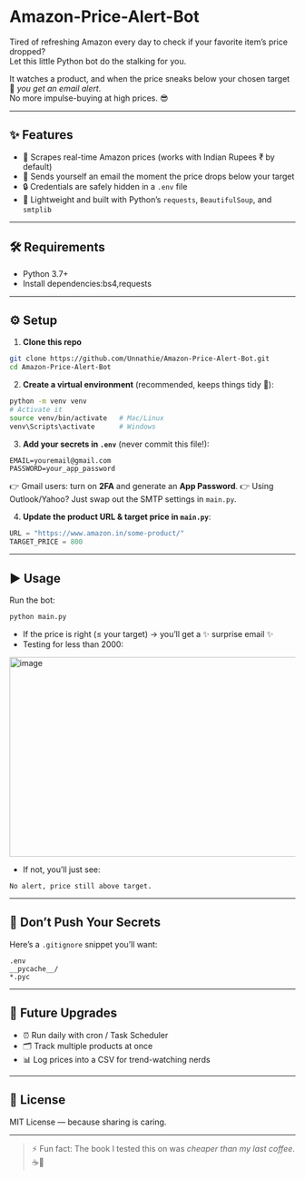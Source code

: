 # Amazon-Price-Alert-Bot
Tired of refreshing Amazon every day to check if your favorite item’s price dropped?  
Let this little Python bot do the stalking for you.  

It watches a product, and when the price sneaks below your chosen target 💌 *you get an email alert*.  
No more impulse-buying at high prices. 😎  

---

## ✨ Features
- 🔎 Scrapes real-time Amazon prices (works with Indian Rupees ₹ by default)  
- 📧 Sends yourself an email the moment the price drops below your target  
- 🔒 Credentials are safely hidden in a `.env` file  
- 🐍 Lightweight and built with Python’s `requests`, `BeautifulSoup`, and `smtplib`  

---

## 🛠️ Requirements
- Python 3.7+  
- Install dependencies:bs4,requests
---

## ⚙️ Setup

1. **Clone this repo**

```bash
git clone https://github.com/Unnathie/Amazon-Price-Alert-Bot.git
cd Amazon-Price-Alert-Bot
```

2. **Create a virtual environment** (recommended, keeps things tidy 🧹):

```bash
python -m venv venv
# Activate it
source venv/bin/activate   # Mac/Linux
venv\Scripts\activate      # Windows
```

3. **Add your secrets in `.env`** (never commit this file!):

```env
EMAIL=youremail@gmail.com
PASSWORD=your_app_password
```

👉 Gmail users: turn on **2FA** and generate an **App Password**.
👉 Using Outlook/Yahoo? Just swap out the SMTP settings in `main.py`.

4. **Update the product URL & target price in `main.py`**:

```python
URL = "https://www.amazon.in/some-product/"
TARGET_PRICE = 800
```

---

## ▶️ Usage

Run the bot:

```bash
python main.py
```

* If the price is right (≤ your target) → you’ll get a ✨ surprise email ✨
* Testing for less than 2000:
<img width="1422" height="352" alt="image" src="https://github.com/user-attachments/assets/6a26e9fa-702d-424c-8ae7-47a8aa2d991f" />

* If not, you’ll just see:

```
No alert, price still above target.
```

---

## 📂 Don’t Push Your Secrets

Here’s a `.gitignore` snippet you’ll want:

```
.env
__pycache__/
*.pyc
```

---

## 🚀 Future Upgrades

* ⏰ Run daily with cron / Task Scheduler
* 🗂 Track multiple products at once
* 📊 Log prices into a CSV for trend-watching nerds

---

## 📜 License

MIT License — because sharing is caring.

---

> ⚡ Fun fact: The book I tested this on was *cheaper than my last coffee*. ☕📖
